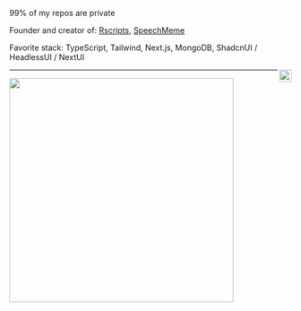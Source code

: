 99% of my repos are private

Founder and creator of: [Rscripts](https://rscripts.net/), [SpeechMeme](https://speechmeme.com/)

Favorite stack: TypeScript, Tailwind, Next.js, MongoDB, ShadcnUI / HeadlessUI / NextUI

<a style="color: blue" href="https://twitter.com/xyba1337" target="_blank" rel="nofollow"><img align="right" alt="xybas's Twitter" width="22px" src="https://cdn.jsdelivr.net/npm/simple-icons@v3/icons/twitter.svg" /></a>

---
<p>
  <img src = "https://github-readme-stats-sigma-five.vercel.app/api?username=xyba1337&show_icons=true&theme=bear" width = 400>
</p>
